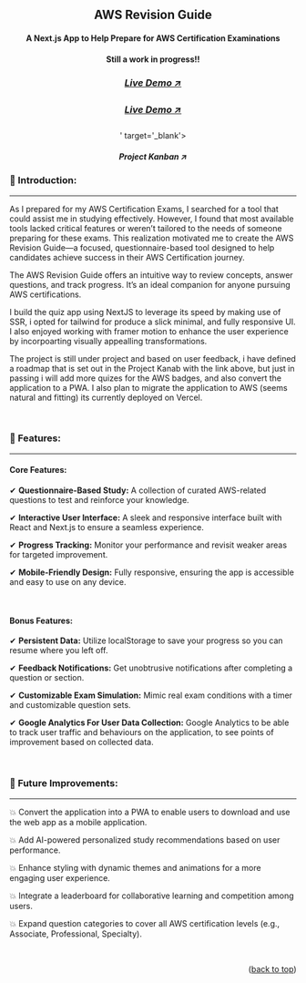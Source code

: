 <a name="readme-top"></a>

<!-- -------------------------------------------------------------------------- -->
<!-- HEADING STUFF  -->
<div align="center">
  <h2>AWS Revision Guide</h2>
  <h4>A Next.js App to Help Prepare for AWS Certification Examinations</h4>
  <h4>Still a work in progress!!</h4>
  <h3>
    <a href='https://aws-revision-app.vercel.app/' target='_blank'>
      <h5>Live Demo ↗</h5>
    </a>
  </h3>
  <h3>
    <a href='https://github.com/users/mutaremalcolm/projects/17/views/1' target='_blank'>
      <h5>Live Demo ↗</h5>
    </a>
  </h3>' target='_blank'>
      <h5>Project Kanban ↗</h5>
    </a>
  </h3>
</div>

<!-- -------------------------------------------------------------------------- -->

### 👋 Introduction:

---

As I prepared for my AWS Certification Exams, I searched for a tool that could assist me in studying effectively. However, I found that most available tools lacked critical features or weren’t tailored to the needs of someone preparing for these exams. This realization motivated me to create the AWS Revision Guide—a focused, questionnaire-based tool designed to help candidates achieve success in their AWS Certification journey.

The AWS Revision Guide offers an intuitive way to review concepts, answer questions, and track progress. It’s an ideal companion for anyone pursuing AWS certifications.

I build the quiz app using NextJS to leverage its speed by making use of SSR, i opted for tailwind for produce a slick minimal, and fully responsive UI. I also enjoyed working with framer motion to enhance the user experience by incorpoarting visually appealling transformations.

The project is still under project and based on user feedback, i have defined a roadmap that is set out in the Project Kanab with the link above, but just in passing i will add  more quizes for the AWS badges, and also convert the application to a PWA. I also plan to migrate the application to AWS (seems natural and fitting) its currently deployed on Vercel.

<br/>

### 🔑 Features:

---

#### Core Features:

✔ **Questionnaire-Based Study:** A collection of curated AWS-related questions to test and reinforce your knowledge.

✔ **Interactive User Interface:** A sleek and responsive interface built with React and Next.js to ensure a seamless experience.

✔ **Progress Tracking:** Monitor your performance and revisit weaker areas for targeted improvement.

✔ **Mobile-Friendly Design:** Fully responsive, ensuring the app is accessible and easy to use on any device.

<br/>

#### Bonus Features:

✔ **Persistent Data:** Utilize localStorage to save your progress so you can resume where you left off.

✔ **Feedback Notifications:** Get unobtrusive notifications after completing a question or section.

✔ **Customizable Exam Simulation:** Mimic real exam conditions with a timer and customizable question sets.

✔ **Google Analytics For User Data Collection:** Google Analytics to be able to track user traffic and behaviours on the application, to see points of improvement based on collected data.

<br/>

<!-- -------------------------------------------------------------------------- -->

### 🎯 Future Improvements:

---


💥 Convert the application into a PWA to enable users to download and use the web app as a mobile application.

💥 Add AI-powered personalized study recommendations based on user performance.

💥 Enhance styling with dynamic themes and animations for a more engaging user experience.

💥 Integrate a leaderboard for collaborative learning and competition among users.

💥 Expand question categories to cover all AWS certification levels (e.g., Associate, Professional, Specialty).

<br/>

<!-- -------------------------------------------------------------------------- -->
<p align="right">(<a href="#readme-top">back to top</a>)</p>

<br/> <br/>
